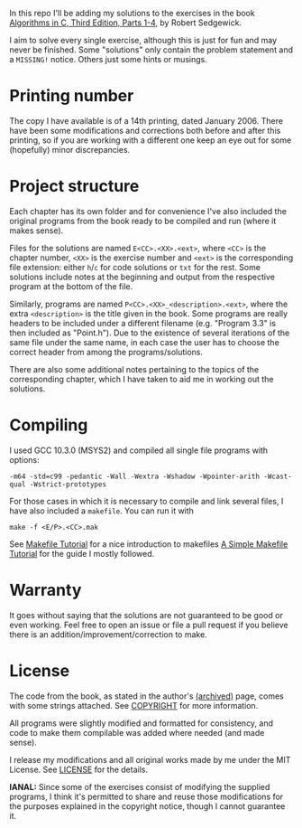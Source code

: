 In this repo I'll be adding my solutions to the exercises in the book [Algorithms in C, Third Edition, Parts 1-4](https://www.pearson.com/us/higher-education/program/Sedgewick-Algorithms-in-C-Parts-1-4-Fundamentals-Data-Structures-Sorting-Searching-3rd-Edition/PGM295950.html), by Robert Sedgewick.

I aim to solve every single exercise, although this is just for fun and may never be finished. Some "solutions" only contain the problem statement and a `MISSING!` notice. Others just some hints or musings.

# Printing number

The copy I have available is of a 14th printing, dated January 2006. There have been some modifications and corrections both before and after this printing, so if you are working with a different one keep an eye out for some (hopefully) minor discrepancies.

# Project structure

Each chapter has its own folder and for convenience I've also included the original programs from the book ready to be compiled and run (where it makes sense).

Files for the solutions are named `E<CC>.<XX>.<ext>`, where `<CC>` is the chapter number, `<XX>` is the exercise number and `<ext>` is the corresponding file extension: either `h`/`c` for code solutions or `txt` for the rest. Some solutions include notes at the beginning and output from the respective program at the bottom of the file.

Similarly, programs are named `P<CC>.<XX>_<description>.<ext>`, where the extra `<description>` is the title given in the book. Some programs are really headers to be included under a different filename (e.g. "Program 3.3" is then included as "Point.h"). Due to the existence of several iterations of the same file under the same name, in each case the user has to choose the correct header from among the programs/solutions.

There are also some additional notes pertaining to the topics of the corresponding chapter, which I have taken to aid me in working out the solutions.

# Compiling
I used GCC 10.3.0 (MSYS2) and compiled all single file programs with options:

    -m64 -std=c99 -pedantic -Wall -Wextra -Wshadow -Wpointer-arith -Wcast-qual -Wstrict-prototypes

For those cases in which it is necessary to compile and link several files, I have also included a `makefile`. You can run it with

    make -f <E/P>.<CC>.mak

See [Makefile Tutorial](https://makefiletutorial.com/) for a nice introduction to makefiles [A Simple Makefile Tutorial](https://cs.colby.edu/maxwell/courses/tutorials/maketutor/) for the guide I mostly followed.

# Warranty
It goes without saying that the solutions are not guaranteed to be good or even working. Feel free to open an issue or file a pull request if you believe there is an addition/improvement/correction to make.

# License
The code from the book, as stated in the author's [(archived)](https://web.archive.org/web/20211221063054/https://www.cs.princeton.edu/~rs/Algs3.c1-4/code.txt) page, comes with some strings attached. See [COPYRIGHT](COPYRIGHT.md) for more information.

All programs were slightly modified and formatted for consistency, and code to make them compilable was added where needed (and made sense).

I release my modifications and all original works made by me under the MIT License. See [LICENSE](LICENSE.md) for the details.

**IANAL:** Since some of the exercises consist of modifying the supplied programs, I think it's permitted to share and reuse those modifications for the purposes explained in the copyright notice, though I cannot guarantee it.

